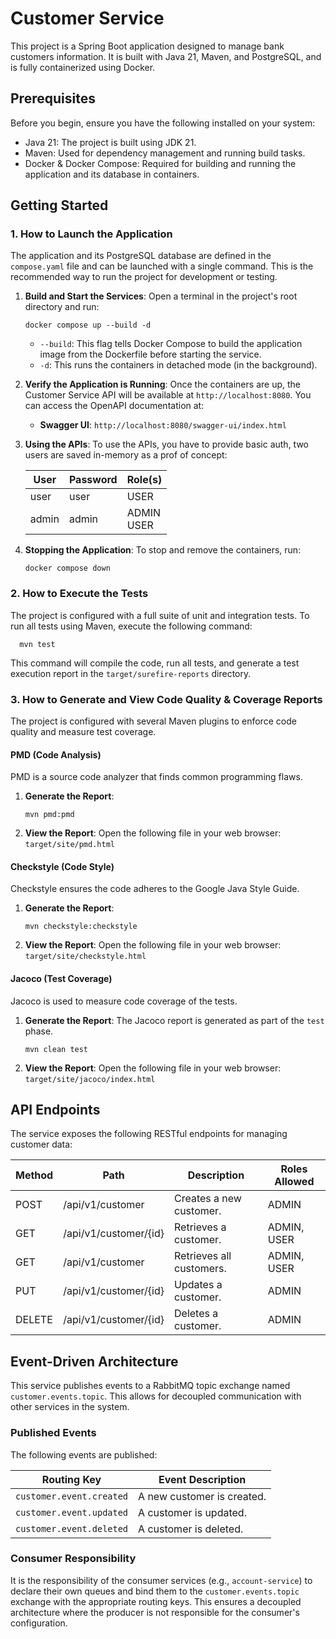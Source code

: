 # Customer Service

This project is a Spring Boot application designed to manage bank customers information. It is built with Java 21,
Maven, and PostgreSQL, and is fully containerized using Docker.

## Prerequisites

Before you begin, ensure you have the following installed on your system:

* Java 21: The project is built using JDK 21.
* Maven: Used for dependency management and running build tasks.
* Docker & Docker Compose: Required for building and running the application and its database in containers.

## Getting Started

### 1. How to Launch the Application

The application and its PostgreSQL database are defined in the `compose.yaml` file and can be launched with a single
command. This is the recommended way to run the project for development or testing.

1. **Build and Start the Services**: Open a terminal in the project's root directory and run:
   ```shell
   docker compose up --build -d
   ```
    * `--build`: This flag tells Docker Compose to build the application image from the Dockerfile before starting the
      service.
    * `-d`: This runs the containers in detached mode (in the background).

2. **Verify the Application is Running**: Once the containers are up, the Customer Service API will be available at
   `http://localhost:8080`. You can access the OpenAPI documentation at:
    * **Swagger UI**: `http://localhost:8080/swagger-ui/index.html`

3. **Using the APIs**: To use the APIs, you have to provide basic auth, two users are saved in-memory as a prof of
   concept:

   | User  | Password | Role(s)        |
   |-------|----------|----------------|
   | user  | user     | USER           |
   | admin | admin    | ADMIN<br/>USER |

4. **Stopping the Application**: To stop and remove the containers, run:
   ```shell
   docker compose down
   ```

### 2. How to Execute the Tests

The project is configured with a full suite of unit and integration tests. To run all tests using Maven, execute the
following command:

```shell 
  mvn test
```

This command will compile the code, run all tests, and generate a test execution report in the `target/surefire-reports`
directory.

### 3. How to Generate and View Code Quality & Coverage Reports

The project is configured with several Maven plugins to enforce code quality and measure test coverage.

#### PMD (Code Analysis)

PMD is a source code analyzer that finds common programming flaws.

1. **Generate the Report**:
   ```shell
   mvn pmd:pmd
   ```
2. **View the Report**: Open the following file in your web browser:
   `target/site/pmd.html`

#### Checkstyle (Code Style)

Checkstyle ensures the code adheres to the Google Java Style Guide.

1. **Generate the Report**:
   ```shell
   mvn checkstyle:checkstyle
   ```
2. **View the Report**: Open the following file in your web browser:
   `target/site/checkstyle.html`

#### Jacoco (Test Coverage)

Jacoco is used to measure code coverage of the tests.

1. **Generate the Report**: The Jacoco report is generated as part of the `test` phase.
   ```shell
   mvn clean test
   ```
2. **View the Report**: Open the following file in your web browser:
   `target/site/jacoco/index.html`

## API Endpoints

The service exposes the following RESTful endpoints for managing customer data:

| Method | Path                  | Description              | Roles Allowed |
|--------|-----------------------|--------------------------|---------------|
| POST   | /api/v1/customer      | Creates a new customer.  | ADMIN         |
| GET    | /api/v1/customer/{id} | Retrieves a customer.    | ADMIN, USER   |
| GET    | /api/v1/customer      | Retrieves all customers. | ADMIN, USER   |
| PUT    | /api/v1/customer/{id} | Updates a customer.      | ADMIN         |
| DELETE | /api/v1/customer/{id} | Deletes a customer.      | ADMIN         |

## Event-Driven Architecture

This service publishes events to a RabbitMQ topic exchange named `customer.events.topic`. This allows for decoupled
communication with other services in the system.

### Published Events

The following events are published:

| Routing Key              | Event Description          |
|--------------------------|----------------------------|
| `customer.event.created` | A new customer is created. |
| `customer.event.updated` | A customer is updated.     |
| `customer.event.deleted` | A customer is deleted.     |

### Consumer Responsibility

It is the responsibility of the consumer services (e.g., `account-service`) to declare their own queues and bind them to
the `customer.events.topic` exchange with the appropriate routing keys. This ensures a decoupled architecture where the
producer is not responsible for the consumer's configuration.
